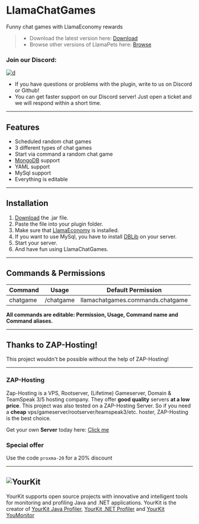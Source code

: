 # LlamaChatGames

Funny chat games with LlamaEconomy rewards

> * Download the latest version here: [Download](https://cloudburstmc.org/resources/llamachatgames.644/download)
> * Browse other versions of LlamaPets here: [Browse](https://cloudburstmc.org/resources/llamachatgames.644/history)

### Join our Discord:
[![d](https://img.shields.io/discord/323953253458903040.svg)](https://discord.gg/Qcuv2f6)
* If you have questions or problems with the plugin, write to us on Discord or Github!
* You can get faster support on our Discord server! Just open a ticket and we will respond within a short time.

---

## Features

* Scheduled random chat games
* 3 different types of chat games
* Start via command a random chat game
* [MongoDB](https://mongodb.com) support
* YAML support
* MySql support
* Everything is editable

---

## Installation

1. [Download](https://cloudburstmc.org/resources/llamachatgames.644/download) the .jar file.
2. Paste the file into your plugin folder.
3. Make sure that [LlamaEconomy](https://cloudburstmc.org/resources/llamaeconomy.634/) is installed.
4. If you want to use MySql, you have to install [DBLib](https://cloudburstmc.org/resources/dblib.12) on your server.
5. Start your server.
6. And have fun using LlamaChatGames.

---

## Commands & Permissions

Command | Usage | Default Permission
------------ | ------------- | -------------
chatgame |    /chatgame |    llamachatgames.commands.chatgame

**All commands are editable: Permission, Usage, Command name and Command aliases.**

---

## Thanks to ZAP-Hosting!
This project wouldn't be possible without the help of ZAP-Hosting!
***
### ZAP-Hosting
Zap-Hosting is a VPS, Rootserver, (Lifetime) Gameserver, Domain & TeamSpeak 3/5 hosting company. They offer **good quality** servers **at a low price**. This project was also tested on a ZAP-Hosting Server. So if you need a **cheap** vps/gameserver/rootserver/teamspeak3/etc. hoster, ZAP-Hosting is the best choice.

Get your own **Server** today here: [Click me](https://zap-hosting.com/lldv)

### Special offer
Use the code `proxma-20` for a 20% discount
***


![YourKit](https://www.yourkit.com/images/yklogo.png)
------
YourKit supports open source projects with innovative and intelligent tools
for monitoring and profiling Java and .NET applications.
YourKit is the creator of [YourKit Java Profiler](https://www.yourkit.com/java/profiler/),
[YourKit .NET Profiler](https://www.yourkit.com/.net/profiler/")
and [YourKit YouMonitor](https://www.yourkit.com/youmonitor/)

